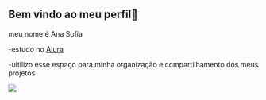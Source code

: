 ## Bem vindo ao meu perfil👋

meu nome é Ana Sofia

-estudo no [Alura](https:www.alura.com.br)

-ultilizo esse espaço para minha organização e compartilhamento dos meus projetos 


![](https://media.tenor.com/9LUr-_obbVAAAAAM/hello-kitty.gif)
